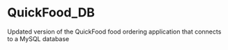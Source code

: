 # QuickFood_DB
Updated version of the QuickFood food ordering application that connects to a MySQL database 
